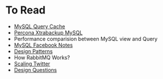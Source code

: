 # To Read

* [MySQL Query Cache](https://www.percona.com/blog/2006/07/27/mysql-query-cache/)
* [Percona Xtrabackup MySQL](https://www.percona.com/doc/percona-xtrabackup/2.3/how_xtrabackup_works.html)
* Performance comparision between MySQL view and Query
* [MySQL Facebook Notes](https://www.facebook.com/pg/MySQLatFacebook/notes/)
* [Design Patterns](https://sourcemaking.com/design_patterns)
* How RabbitMQ Works?
* [Scaling Twitter](http://highscalability.com/blog/2013/7/8/the-architecture-twitter-uses-to-deal-with-150m-active-users.html)
* [Design Questions](http://blog.gainlo.co/)

